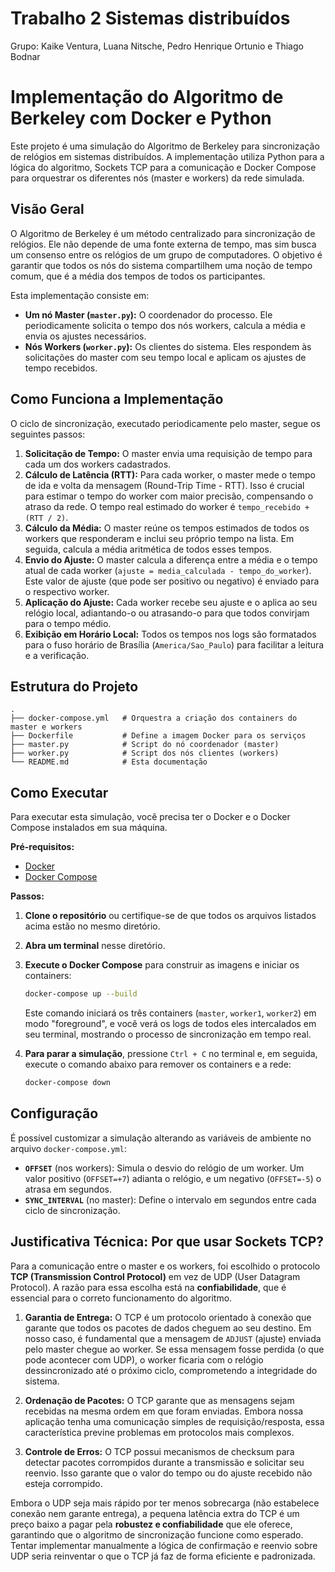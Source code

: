 # Trabalho 2 Sistemas distribuídos

Grupo: Kaike Ventura, Luana Nitsche, Pedro Henrique Ortunio e Thiago Bodnar

# Implementação do Algoritmo de Berkeley com Docker e Python

Este projeto é uma simulação do Algoritmo de Berkeley para sincronização de relógios em sistemas distribuídos. A implementação utiliza Python para a lógica do algoritmo, Sockets TCP para a comunicação e Docker Compose para orquestrar os diferentes nós (master e workers) da rede simulada.

## Visão Geral

O Algoritmo de Berkeley é um método centralizado para sincronização de relógios. Ele não depende de uma fonte externa de tempo, mas sim busca um consenso entre os relógios de um grupo de computadores. O objetivo é garantir que todos os nós do sistema compartilhem uma noção de tempo comum, que é a média dos tempos de todos os participantes.

Esta implementação consiste em:
* **Um nó Master (`master.py`):** O coordenador do processo. Ele periodicamente solicita o tempo dos nós workers, calcula a média e envia os ajustes necessários.
* **Nós Workers (`worker.py`):** Os clientes do sistema. Eles respondem às solicitações do master com seu tempo local e aplicam os ajustes de tempo recebidos.

## Como Funciona a Implementação

O ciclo de sincronização, executado periodicamente pelo master, segue os seguintes passos:

1.  **Solicitação de Tempo:** O master envia uma requisição de tempo para cada um dos workers cadastrados.
2.  **Cálculo de Latência (RTT):** Para cada worker, o master mede o tempo de ida e volta da mensagem (Round-Trip Time - RTT). Isso é crucial para estimar o tempo do worker com maior precisão, compensando o atraso da rede. O tempo real estimado do worker é `tempo_recebido + (RTT / 2)`.
3.  **Cálculo da Média:** O master reúne os tempos estimados de todos os workers que responderam e inclui seu próprio tempo na lista. Em seguida, calcula a média aritmética de todos esses tempos.
4.  **Envio do Ajuste:** O master calcula a diferença entre a média e o tempo atual de cada worker (`ajuste = media_calculada - tempo_do_worker`). Este valor de ajuste (que pode ser positivo ou negativo) é enviado para o respectivo worker.
5.  **Aplicação do Ajuste:** Cada worker recebe seu ajuste e o aplica ao seu relógio local, adiantando-o ou atrasando-o para que todos convirjam para o tempo médio.
6.  **Exibição em Horário Local:** Todos os tempos nos logs são formatados para o fuso horário de Brasília (`America/Sao_Paulo`) para facilitar a leitura e a verificação.

## Estrutura do Projeto

```
.
├── docker-compose.yml   # Orquestra a criação dos containers do master e workers
├── Dockerfile           # Define a imagem Docker para os serviços
├── master.py            # Script do nó coordenador (master)
├── worker.py            # Script dos nós clientes (workers)
└── README.md            # Esta documentação
```

## Como Executar

Para executar esta simulação, você precisa ter o Docker e o Docker Compose instalados em sua máquina.

**Pré-requisitos:**
* [Docker](https://docs.docker.com/get-docker/)
* [Docker Compose](https://docs.docker.com/compose/install/)

**Passos:**

1.  **Clone o repositório** ou certifique-se de que todos os arquivos listados acima estão no mesmo diretório.

2.  **Abra um terminal** nesse diretório.

3.  **Execute o Docker Compose** para construir as imagens e iniciar os containers:
    ```bash
    docker-compose up --build
    ```
    Este comando iniciará os três containers (`master`, `worker1`, `worker2`) em modo "foreground", e você verá os logs de todos eles intercalados em seu terminal, mostrando o processo de sincronização em tempo real.

4.  **Para parar a simulação**, pressione `Ctrl + C` no terminal e, em seguida, execute o comando abaixo para remover os containers e a rede:
    ```bash
    docker-compose down
    ```

## Configuração

É possível customizar a simulação alterando as variáveis de ambiente no arquivo `docker-compose.yml`:

* **`OFFSET`** (nos workers): Simula o desvio do relógio de um worker. Um valor positivo (`OFFSET=+7`) adianta o relógio, e um negativo (`OFFSET=-5`) o atrasa em segundos.
* **`SYNC_INTERVAL`** (no master): Define o intervalo em segundos entre cada ciclo de sincronização.

## Justificativa Técnica: Por que usar Sockets TCP?

Para a comunicação entre o master e os workers, foi escolhido o protocolo **TCP (Transmission Control Protocol)** em vez de UDP (User Datagram Protocol). A razão para essa escolha está na **confiabilidade**, que é essencial para o correto funcionamento do algoritmo.

1.  **Garantia de Entrega:** O TCP é um protocolo orientado à conexão que garante que todos os pacotes de dados cheguem ao seu destino. Em nosso caso, é fundamental que a mensagem de `ADJUST` (ajuste) enviada pelo master chegue ao worker. Se essa mensagem fosse perdida (o que pode acontecer com UDP), o worker ficaria com o relógio dessincronizado até o próximo ciclo, comprometendo a integridade do sistema.

2.  **Ordenação de Pacotes:** O TCP garante que as mensagens sejam recebidas na mesma ordem em que foram enviadas. Embora nossa aplicação tenha uma comunicação simples de requisição/resposta, essa característica previne problemas em protocolos mais complexos.

3.  **Controle de Erros:** O TCP possui mecanismos de checksum para detectar pacotes corrompidos durante a transmissão e solicitar seu reenvio. Isso garante que o valor do tempo ou do ajuste recebido não esteja corrompido.

Embora o UDP seja mais rápido por ter menos sobrecarga (não estabelece conexão nem garante entrega), a pequena latência extra do TCP é um preço baixo a pagar pela **robustez e confiabilidade** que ele oferece, garantindo que o algoritmo de sincronização funcione como esperado. Tentar implementar manualmente a lógica de confirmação e reenvio sobre UDP seria reinventar o que o TCP já faz de forma eficiente e padronizada.